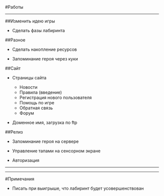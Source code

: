 #Работы

----------
##Изменить идею игры 

- Сделать фазы лабиринта


##Разное

- Сделать накопление ресурсов

- Запоминание героя через куки



##Сайт
                
- Страницы сайта

	- Новости
	- Правила (введение)
	- Регистрация нового пользователя
	- Помощь по игре
	- Обратная связь
	- Форум

- Доменное имя, загрузка по ftp
   
   
##Релиз

- Запоминание героя на сервере

- Управление тапами на сенсорном экране
                
- Авторизация


----------

----------

#Примечания

- Писать при выигрыше, что лабиринт будет усовершенствован



